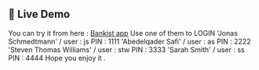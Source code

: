 ## 🔗 Live Demo

You can try it from here : [Bankist app](https://abdelqadersafi.github.io/Bankist_app/) 
Use one of them to LOGIN
'Jonas Schmedtmann'        / user : js PIN : 1111 
'Abedelqader Safi'        / user : as PIN : 2222 
'Steven Thomas Williams' / user : stw PIN : 3333 
'Sarah Smith'           / user : ss PIN : 4444
Hope you enjoy it . 
